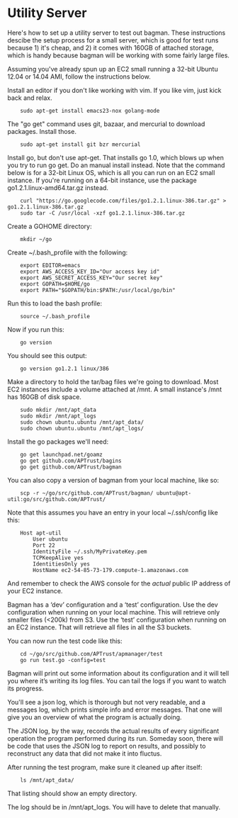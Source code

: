 # Utility Server

Here's how to set up a utility server to test out bagman. These
instructions descibe the setup process for a small server, which is
good for test runs because 1) it's cheap, and 2) it comes with 160GB
of attached storage, which is handy because bagman will be working
with some fairly large files.

Assuming you've already spun up an EC2 small running a 32-bit Ubuntu
12.04 or 14.04 AMI, follow the instructions below.

Install an editor if you don't like working with vim. If you like vim,
just kick back and relax.

```
	sudo apt-get install emacs23-nox golang-mode
```

The "go get" command uses git, bazaar, and mercurial to download
packages.  Install those.

```
	sudo apt-get install git bzr mercurial
```

Install go, but don't use apt-get. That installs go 1.0, which blows
up when you try to run go get. Do an manual install instead. Note that
the command below is for a 32-bit Linux OS, which is all you can run
on an EC2 small instance. If you're running on a 64-bit instance, use
the package go1.2.1.linux-amd64.tar.gz instead.

```
	curl "https://go.googlecode.com/files/go1.2.1.linux-386.tar.gz" > go1.2.1.linux-386.tar.gz
	sudo tar -C /usr/local -xzf go1.2.1.linux-386.tar.gz
```

Create a GOHOME directory:

```
	mkdir ~/go
```

Create ~/.bash_profile with the following:

```
	export EDITOR=emacs
	export AWS_ACCESS_KEY_ID="Our access key id"
	export AWS_SECRET_ACCESS_KEY="Our secret key"
	export GOPATH=$HOME/go
	export PATH="$GOPATH/bin:$PATH:/usr/local/go/bin"
```

Run this to load the bash profile:

```
	source ~/.bash_profile
```

Now if you run this:

```
	go version
```

You should see this output:

```
	go version go1.2.1 linux/386
```

Make a directory to hold the tar/bag files we're going to
download. Most EC2 instances include a volume attached at /mnt. A
small instance's /mnt has 160GB of disk space.

```
	sudo mkdir /mnt/apt_data
	sudo mkdir /mnt/apt_logs
	sudo chown ubuntu.ubuntu /mnt/apt_data/
	sudo chown ubuntu.ubuntu /mnt/apt_logs/
```

Install the go packages we'll need:

```
	go get launchpad.net/goamz
	go get github.com/APTrust/bagins
	go get github.com/APTrust/bagman
```

You can also copy a version of bagman from your local machine, like
so:

```
	scp -r ~/go/src/github.com/APTrust/bagman/ ubuntu@apt-util:go/src/github.com/APTrust/
```

Note that this assumes you have an entry in your local ~/.ssh/config
like this:

```
	Host apt-util
		User ubuntu
		Port 22
		IdentityFile ~/.ssh/MyPrivateKey.pem
		TCPKeepAlive yes
		IdentitiesOnly yes
		HostName ec2-54-85-73-179.compute-1.amazonaws.com
```

And remember to check the AWS console for the *actual* public IP
address of your EC2 instance.

Bagman has a ‘dev’ configuration and a ‘test’ configuration. Use the
dev configuration when running on your local machine. This will
retrieve only smaller files (<200k) from S3. Use the ‘test’
configuration when running on an EC2 instance. That will retrieve all
files in all the S3 buckets.

You can now run the test code like this:

```
	cd ~/go/src/github.com/APTrust/apmanager/test
	go run test.go -config=test
```

Bagman will print out some information about its configuration and it
will tell you where it’s writing its log files. You can tail the logs
if you want to watch its progress.

You'll see a json log, which is thorough but not very readable, and
a messages log, which prints simple info and error messages. That
one will give you an overview of what the program is actually
doing.

The JSON log, by the way, records the actual results of every
significant operation the program performed during its run. Someday
soon, there will be code that uses the JSON log to report on results,
and possibly to reconstruct any data that did not make it into
fluctus.

After running the test program, make sure it cleaned up after itself:

```
	ls /mnt/apt_data/
```

That listing should show an empty directory.

The log should be in /mnt/apt_logs. You will have to delete that
manually.
